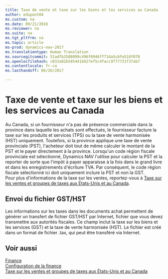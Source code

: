 ```yaml
---
title: Taxe de vente et taxe sur les biens et les services au Canada
author: edupont04
ms.custom: na
ms.date: 09/21/2016
ms.reviewer: na
ms.suite: na
ms.tgt_pltfrm: na
ms.topic: article
ms-prod: dynamics-nav-2017
ms.translationtype: Human Translation
ms.sourcegitcommit: 51adfb3588099c496f0946ff71da5c6fe518f070
ms.openlocfilehash: c032a02b545441b927ef5c4facc9f77731f37ab7
ms.contentlocale: fr-ca
ms.lasthandoff: 06/26/2017

---
```


# <a name="sales-tax-and-goods-and-services-tax-in-canada"></a>Taxe de vente et taxe sur les biens et les services au Canada
Au Canada, si un fournisseur n'a pas de présence commerciale dans la province dans laquelle les achats sont effectués, le fournisseur facture la taxe sur les produits et services (TPS) ou la taxe de vente harmonisée (HST) uniquement. Toutefois, si la province applique une taxe de vente provinciale (PST), l'acheteur doit tout de même calculer le montant de la PST et le payer directement à la province. Lorsqu'un code région fiscale provinciale est sélectionné, Dynamics NAV l'utilise pour calculer la PST et la reporter de sorte que l'impôt à payer apparaisse à la fois dans le grand livre et dans les enregistrements d'écriture TVA. Par conséquent, le code région fiscale sélectionné ici doit uniquement inclure la PST et non la GST.  
Pour plus d'informations de la taxe sur les ventes, reportez-vous à [Taxe sur les ventes et groupes de taxes aux États-Unis et au Canada](us-finance-setup-sales-tax.md).  

## <a name="submitting-the-gsthst-file"></a>Envoi du fichier GST/HST
Les informations sur les taxes dans les documents achat permettent de générer un transfert de fichier GST/HST par Internet, fichier que vous devez transmettre aux autorités fiscales. Ce champ inclut la taxe sur les biens et les services (GST) et la taxe de vente harmonisée (HST). Le fichier est créé dans un format de fichier .tax, qui peut être transféré via Internet.  

## <a name="see-also"></a>Voir aussi
[Finance](finance-setup.md)  
[Configuration de la finance](finance-setup-setup-finance-setup.md)  
[Taxe sur les ventes et groupes de taxes aux États-Unis et au Canada](us-finance-setup-sales-tax.md)

